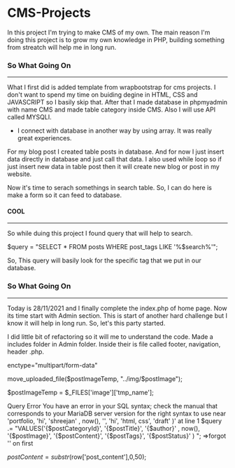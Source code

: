 # CMS-Projects

In this project I'm trying to make CMS of my own. The main reason I'm doing this project is to grow my own knowledge in PHP, building something from streatch will help me in long run.

### So What Going On
<hr>

What I first did is added template from wrapbootstrap for cms projects. I don't want to spend my time on buiding degine in HTML, CSS and JAVASCRIPT so I basily skip that.
After that I made database in phpmyadmin with name CMS and made table category inside CMS.
Also I will use API called MYSQLI.

- I connect with database in another way by using array. It was really great experiences.

For my blog post I created table posts in database. And for now I just insert data directly in database and just call that data. I also used while loop so if just insert new data in table post then it will create new blog or post in my website.

Now it's time to serach somethings in search table. So, I can do here is make a form so it can feed to database.

#### COOL
<hr>

So while duing this project I found query that will help to search. 

$query = "SELECT * FROM posts WHERE post_tags LIKE '%$search%'";

So, This query will basily look for the specific tag that we put in our database. 

### So What Going On
<hr>

Today is 28/11/2021 and I finally complete the index.php of home page. Now its time start with Admin section. This is start of another hard challenge but I know it will help in long run. So, let's this party started.

I did little bit of refactoring so it will me to understand the code. Made a includes folder in Admin folder. Inside their is file called footer, navigation, header .php. 


enctype="multipart/form-data"

move_uploaded_file($postImageTemp, "../img/$postImage");

$postImageTemp =  $_FILES['image']['tmp_name'];

Query Error You have an error in your SQL syntax; check the manual that corresponds to your MariaDB server version for the right syntax to use near 'portfolio, 'hi', 'shreejan' , now(), '', 'hi', 'html, css', 'draft' )' at line 1
$query .= "VALUES('{$postCategoryId}', '{$postTitle}', '{$author}' , now(), '{$postImage}', '{$postContent}', '{$postTags}', '{$postStatus}' ) "; =>forgot '' on first

$postContent = substr($row['post_content'],0,50);










                

